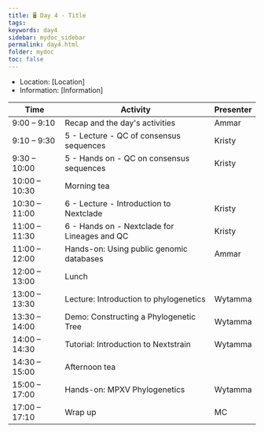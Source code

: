 ```yaml
---
title: 🖥️ Day 4 - Title
tags: 
keywords: day4
sidebar: mydoc_sidebar
permalink: day4.html
folder: mydoc
toc: false
---
```


<style>
.result {
background-color: #f0f0f0;
border: 1px solid #dedede;
padding: 10px;
margin-top: 10px;
margin-bottom: 10px;
}
</style>

- Location: [Location]
- Information: [Information]

| **Time**         | **Activity**                                         | **Presenter**  |
|------------------|-----------------------------------------------------|-----------------|
| 9:00 – 9:10      | Recap and the day's activities                      | Ammar           |
| 9:10 – 9:30      | 5 - Lecture - QC of consensus sequences             | Kristy          |
| 9:30 – 10:00     | 5 - Hands on - QC on consensus sequences            | Kristy          |
| 10:00 – 10:30    | Morning tea                                        |                 |
| 10:30 – 11:00    | 6 - Lecture - Introduction to Nextclade            | Kristy          |
| 11:00 – 11:30    | 6 - Hands on - Nextclade for Lineages and QC      | Kristy          |
| 11:00 – 12:00    | Hands-on: Using public genomic databases            | Ammar           |
| 12:00 – 13:00    | Lunch                                              |                 |
| 13:00 – 13:30    | Lecture: Introduction to phylogenetics             | Wytamma         |
| 13:30 – 14:00    | Demo: Constructing a Phylogenetic Tree             | Wytamma         |
| 14:00 – 14:30    | Tutorial: Introduction to Nextstrain               | Wytamma         |
| 14:30 – 15:00    | Afternoon tea                                      |                 |
| 15:00 – 17:00    | Hands-on: MPXV Phylogenetics                       | Wytamma         |
| 17:00 – 17:10    | Wrap up                                            | MC              |
